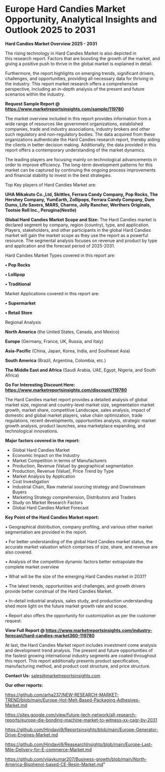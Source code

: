 # Europe Hard Candies Market Opportunity, Analytical Insights and Outlook 2025 to 2031

<Strong> Hard Candies Market Overview 2025 - 2031</strong>

The rising technology in Hard Candies Market is also depicted in this research report. Factors that are boosting the growth of the market, and giving a positive push to thrive in the global market is explained in detail.

Furthermore, the report highlights on emerging trends, significant drivers, challenges, and opportunities, providing all necessary data for thriving in the industry. This report market research offers a comprehensive perspective, including an in-depth analysis of the present and future scenarios within the industry.

<strong>Request Sample Report @ <a href=https://www.marketreportsinsights.com/sample/119780>https://www.marketreportsinsights.com/sample/119780</a></strong>

The market overview included in this report provides information from a wide range of resources like government organizations, established companies, trade and industry associations, industry brokers and other such regulatory and non-regulatory bodies. The data acquired from these organizations authenticate the Hard Candies research report, thereby aiding the clients in better decision making. Additionally, the data provided in this report offers a contemporary understanding of the market dynamics.

The leading players are focusing mainly on technological advancements in order to improve efficiency. The long-term development patterns for this market can be captured by continuing the ongoing process improvements and financial stability to invest in the best strategies.

Top Key players of Hard Candies Market are:

<strong>UHA Mikakuto Co.,Ltd, Skittles, Ferrara Candy Company, Pop Rocks, The Hershey Company, YumEarth, Zollipops, Ferrara Candy Company, Dum Dums, Life Savers, MARS, Charms, Jolly Rancher, Werthers Originals, Tootsie Roll Inc., Perugina(Nestle)</strong>

<strong><b>Global Hard Candies Market Scope and Size:</b></strong>
The Hard Candies market is declared segment by company, region (country), type, and application. Players, stakeholders, and other participants in the global Hard Candies market will gain the market scope as they use the report as a powerful resource. The segmental analysis focuses on revenue and product by type and application and the forecast period of 2025-2031.

Hard Candies Market Types covered in this report are:

<strong>• Pop Rocks

• Lollipop

• Traditional</strong>

Market Applications covered in this report are:

<strong>• Supermarket

• Retail Store</strong> 

Regional Analysis

<strong>North America</strong> (the United States, Canada, and Mexico)

<strong>Europe</strong> (Germany, France, UK, Russia, and Italy)

<strong>Asia-Pacific</strong> (China, Japan, Korea, India, and Southeast Asia)

<strong>South America</strong> (Brazil, Argentina, Colombia, etc.)

<strong>The Middle East and Africa</strong> (Saudi Arabia, UAE, Egypt, Nigeria, and South Africa)

<strong>Go For Interesting Discount Here: <a href=https://www.marketreportsinsights.com/discount/119780>https://www.marketreportsinsights.com/discount/119780</a></strong>

The Hard Candies market report provides a detailed analysis of global market size, regional and country-level market size, segmentation market growth, market share, competitive Landscape, sales analysis, impact of domestic and global market players, value chain optimization, trade regulations, recent developments, opportunities analysis, strategic market growth analysis, product launches, area marketplace expanding, and technological innovations.

<strong><b>Major factors covered in the report:</b></strong>
<ul>
  <li>Global Hard Candies Market </li>
  <li>Economic Impact on the Industry</li>
  <li>Market Competition in terms of Manufacturers</li>
  <li>Production, Revenue (Value) by geographical segmentation</li>
  <li>Production, Revenue (Value), Price Trend by Type</li>
  <li>Market Analysis by Application</li>
  <li>Cost Investigation</li>
  <li>Industrial Chain, Raw material sourcing strategy and Downstream Buyers</li>
  <li>Marketing Strategy comprehension, Distributors and Traders</li>
  <li>Study on Market Research Factors</li>
  <li>Global Hard Candies Market Forecast</li>
</ul>

<strong><b>Key Point of the Hard Candies Market report:</b></strong>

• Geographical distribution, company profiling, and various other market segmentation are provided in the report.

• For better understanding of the global Hard Candies market status, the accurate market valuation which comprises of size, share, and revenue are also covered.

• Analysis of the competitive dynamic factors better extrapolate the complete market overview

• What will be the size of the emerging Hard Candies market in 2031?

• The latest trends, opportunities and challenges, and growth drivers provide better construal of the Hard Candies Market.

• In-detail industrial analysis, sales study, and production understanding shed more light on the future market growth rate and scope.

• Report also offers the opportunity for customization as per the customer request.

<strong><b>View Full Report @ <a href=https://www.marketreportsinsights.com/industry-forecast/hard-candies-market360-119780>https://www.marketreportsinsights.com/industry-forecast/hard-candies-market360-119780</a></b></strong>


At last, the Hard Candies Market report includes investment come analysis and development trend analysis. The present and future opportunities of the fastest growing international industry segments are coated throughout this report. This report additionally presents product specification, manufacturing method, and product cost structure, and price structure.

<strong>Contact Us:</strong>
sales@marketreportsinsights.com

<strong>Our other reports:</strong>

<a href=https://github.com/arha237/NEW-RESEARCH-MARKET-TREND/blob/main/Europe-Hot-Melt-Based-Packaging-Adhesives-Market.md>https://github.com/arha237/NEW-RESEARCH-MARKET-TREND/blob/main/Europe-Hot-Melt-Based-Packaging-Adhesives-Market.md</a>

<a href=https://sites.google.com/view/future-tech-network/all-research-reports/europe-die-bonding-machine-market-to-witness-xx-cagr-by-2031>https://sites.google.com/view/future-tech-network/all-research-reports/europe-die-bonding-machine-market-to-witness-xx-cagr-by-2031</a>

<a href=https://github.com/Hindavii9/Reportsinsights/blob/main/Europe-Generator-Drive-Engines-Market.md>https://github.com/Hindavii9/Reportsinsights/blob/main/Europe-Generator-Drive-Engines-Market.md</a>

<a href=https://github.com/Hindavii9/ReasearchInsights/blob/main/Europe-Last-Mile-Delivery-for-E-commerce-Market.md>https://github.com/Hindavii9/ReasearchInsights/blob/main/Europe-Last-Mile-Delivery-for-E-commerce-Market.md</a>

<a href=https://github.com/vijaykumar207/Business-growth/blob/main/North-America-Bisphenol-based-CE-Resin-Market.md>https://github.com/vijaykumar207/Business-growth/blob/main/North-America-Bisphenol-based-CE-Resin-Market.md</a>"
